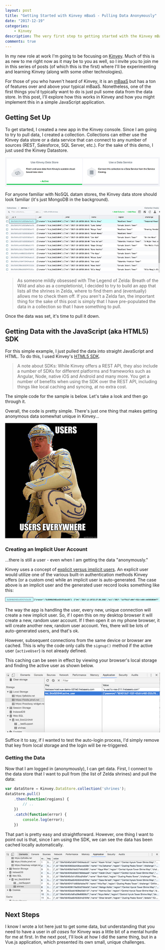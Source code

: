 ```yaml
---
layout: post
title: "Getting Started with Kinvey mBaaS - Pulling Data Anonymously"
date: "2017-12-19"
categories:
    - Kinvey
description: The very first step to getting started with the Kinvey mBaaS
comments: true
---
```


In my new role at work I'm going to be focusing on [Kinvey](https://www.kinvey.com/). Much of this is as new to me right now as it may be to you as well, so I invite you to join me in this series of posts (of which this is the first) where I'll be experimenting and learning Kinvey (along with some other technologies).

For those of you who haven't heard of Kinvey, it is an [mBaaS](https://en.wikipedia.org/wiki/Mobile_backend_as_a_service) but has a ton of features over and above your typical mBaaS. Nonetheless, one of the first things you'd typically want to do is just pull some data from the data store. In this post, I'll explore how this works in Kinvey and how you might implement this in a simple JavaScript application.

## Getting Set Up

To get started, I created a new app in the Kinvey console. Since I am going to try to pull data, I created a collection. Collections can either use the Kinvey data store or a data service that can connect to any number of sources (REST, Salesforce, SQL Server, etc.). For the sake of this demo, I just used the Kinvey Datastore.

![choosing the Kinvey data store](/images/posts/datastore.jpg)

For anyone familiar with NoSQL datam stores, the Kinvey data store should look familiar (it's just MongoDB in the background).

![My sample data](/images/posts/data.jpg)

> As someone mildly obsessed with The Legend of Zelda: Breath of the Wild and also as a completionist, I decided to try to build an app that lists all the shrines in Zelda, where to find them and (eventually) allows me to check them off. If you aren't a Zelda fan, the important thing for the sake of this post is simply that I have pre-populated the data in a collection so that I have something to pull.

Once the data was set, it's time to pull it down.

## Getting Data with the JavaScript (aka HTML5) SDK

For this simple example, I just pulled the data into straight JavaScript and HTML. To do this, I used Kinvey's [HTML5 SDK](https://devcenter.kinvey.com/html5/downloads).

> A note about SDKs: While Kinvey offers a REST API, they also include a number of SDKs for different platforms and frameworks such as Angular, Node, native iOS and Android and many more. You get a number of benefits when using the SDK over the REST API, including things like local caching and syncing, at no extra cost.

The simple code for the sample is below. Let's take a look and then go through it.

<script async src="//jsfiddle.net/remotesynth/kj1w9r2L/2/embed/js,html,result/"></script>

Overall, the code is pretty simple. There's just one thing that makes getting anonymous data somewhat unique in Kinvey...

![users everywhere](/images/posts/user.jpg)

### Creating an Implicit User Account

...there is still a user - even when I am getting the data "anonymously."

Kinvey uses a concept of [explicit versus implicit users](https://devcenter.kinvey.com/html5/guides/users#ExplicitvsImplicit). An explicit user would utilize one of the various built-in authentication methods Kinvey offers (or a custom one) while an implicit user is auto-generated. The case above is an implicit user and the generated user record looks something like this:

![The auto-generated user in my users table](/images/posts/implicit_user.jpg)

The way the app is handling the user, every new, unique connection will create a new implicit user. So, if I open this on my desktop browser it will create a new, random user account. If I then open it on my phone browser, it will create another new, random user account. Yes, there will be lots of auto-generated users, and that's ok.

However, subsequent connections from the same device or browser are cached. This is why the code only calls the `signup()` method if the active user (`activeUser`) is not already defined.

This caching can be seen in effect by viewing your browser's local storage and finding the active user as shown below.

![The cached active user](/images/posts/activeuser.jpg)

Suffice it to say, if I wanted to test the auto-login process, I'd simply remove that key from local storage and the login will be re-triggered.

### Getting the Data

Now that I am logged in (anonymously), I can get data. First, I connect to the data store that I want to pull from (the list of Zelda shrines) and pull the data:

```javascript
var dataStore = Kinvey.DataStore.collection('shrines');
dataStore.pull()
	.then(function(regions) {
    	// ..
    })
    .catch(function(error) {
    	console.log(error);
    })
```
That part is pretty easy and straightforward. However, one thing I want to point out is that, since I am using the SDK, we can see the data has been cached locally automatically.

![The WebSQL Cache](/images/posts/cache.jpg)

## Next Steps

I know I wrote a lot here just to get some data, but understanding that you need to have a user in _all cases_ for Kinvey was a little bit of a mental hurdle for me at first. In the next post, I'll look at how I did the same thing, but in a Vue.js application, which presented its own small, unique challenges.